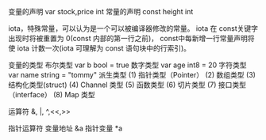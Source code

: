 变量的声明
var stock,price int
常量的声明
const height int

iota，特殊常量，可以认为是一个可以被编译器修改的常量。
iota 在 const关键字出现时将被重置为 0(const 内部的第一行之前)，
const中每新增一行常量声明将使 iota 计数一次(iota 可理解为 const 语句块中的行索引)。

变量的类型
布尔类型
var b bool = true
数字类型
var age int8 = 20
字符类型
var name string = "tommy"
派生类型
(1) 指针类型（Pointer）
(2) 数组类型
(3) 结构化类型(struct)
(4) Channel 类型
(5) 函数类型
(6) 切片类型
(7) 接口类型（interface）
(8) Map 类型

运算符 &, |, ^,<<,>> 

指针运算符
变量地址 &a
指针变量 *a

